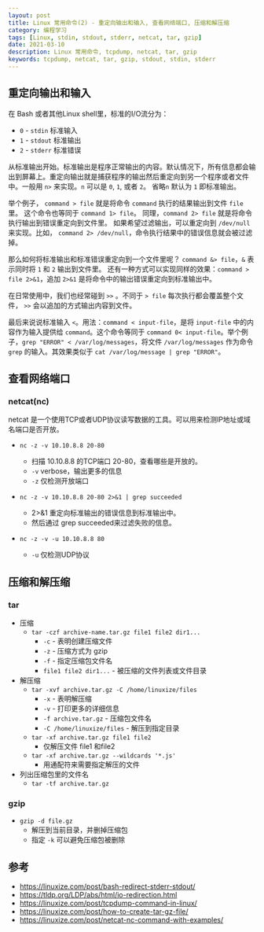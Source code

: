 ```yaml
---
layout: post
title: Linux 常用命令(2) - 重定向输出和输入, 查看网络端口, 压缩和解压缩
category: 编程学习
tags: [Linux, stdin, stdout, stderr, netcat, tar, gzip]
date: 2021-03-10
description: Linux 常用命令, tcpdump, netcat, tar, gzip
keywords: tcpdump, netcat, tar, gzip, stdout, stdin, stderr
---
```


## 重定向输出和输入

在 Bash 或者其他Linux shell里，标准的I/O流分为：

* `0` - `stdin` 标准输入
* `1` - `stdout` 标准输出
* `2` - `stderr` 标准错误

从标准输出开始。标准输出是程序正常输出的内容。默认情况下，所有信息都会输出到屏幕上。重定向输出就是捕获程序的输出然后重定向到另一个程序或者文件中。一般用 `n>` 来实现。`n` 可以是 `0`, `1`, 或者 `2`。 省略`n` 默认为 `1` 即标准输出。

举个例子， `command > file` 就是将命令 `command` 执行的结果输出到文件 `file` 里。 这个命令也等同于 `command 1> file`。 同理，`command 2> file` 就是将命令执行输出到错误重定向到文件里。 如果希望过滤输出，可以重定向到 `/dev/null` 来实现。比如， `command 2> /dev/null`，命令执行结果中的错误信息就会被过滤掉。

那么如何将标准输出和标准错误重定向到一个文件里呢？ `command &> file`，`&` 表示同时将 `1` 和 `2` 输出到文件里。 还有一种方式可以实现同样的效果：`command > file 2>&1`，追加 `2>&1` 是将命令中的输出错误重定向到标准输出中。

在日常使用中，我们也经常碰到 `>>` 。不同于 `> file` 每次执行都会覆盖整个文件， `>>` 会以追加的方式输出内容到文件。

最后来说说标准输入 `<`。用法：`command < input-file`，是将 `input-file` 中的内容作为输入提供给 `command`。这个命令等同于 `command 0< input-file`。举个例子，`grep "ERROR" < /var/log/messages`，将文件 `/var/log/messages` 作为命令 `grep` 的输入。其效果类似于 `cat /var/log/message | grep "ERROR"`。

## 查看网络端口

### netcat(nc)

netcat 是一个使用TCP或者UDP协议读写数据的工具。可以用来检测IP地址或域名端口是否开放。

* `nc -z -v 10.10.8.8 20-80`
    * 扫描 10.10.8.8 的TCP端口 20-80，查看哪些是开放的。
    * `-v` verbose，输出更多的信息
    * `-z` 仅检测开放端口
* `nc -z -v 10.10.8.8 20-80 2>&1 | grep succeeded`
    * 2>&1 重定向标准输出的错误信息到标准输出中。
    * 然后通过 grep succeeded来过滤失败的信息。

* `nc -z -v -u 10.10.8.8 80`
    * `-u` 仅检测UDP协议

## 压缩和解压缩

### tar

* 压缩
    * `tar -czf archive-name.tar.gz file1 file2 dir1...`
        * `-c` - 表明创建压缩文件
        * `-z` - 压缩方式为 gzip
        * `-f` - 指定压缩包文件名
        * `file1 file2 dir1...` - 被压缩的文件列表或文件目录
* 解压缩
    * `tar -xvf archive.tar.gz -C /home/linuxize/files`
        * `-x` - 表明解压缩
        * `-v` - 打印更多的详细信息
        * `-f archive.tar.gz` - 压缩包文件名
        * `-C /home/linuxize/files` - 解压到指定目录
    * `tar -xf archive.tar.gz file1 file2`
        * 仅解压文件 file1 和file2
    * `tar -xf archive.tar.gz --wildcards '*.js'`
        * 用通配符来需要指定解压的文件
* 列出压缩包里的文件名
    * `tar -tf archive.tar.gz`

### gzip

* `gzip -d file.gz`
    * 解压到当前目录，并删掉压缩包
    * 指定 `-k` 可以避免压缩包被删除

## 参考

* https://linuxize.com/post/bash-redirect-stderr-stdout/
* https://tldp.org/LDP/abs/html/io-redirection.html
* https://linuxize.com/post/tcpdump-command-in-linux/
* https://linuxize.com/post/how-to-create-tar-gz-file/
* https://linuxize.com/post/netcat-nc-command-with-examples/
